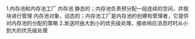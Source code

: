 1.内存池和内存池工厂
内存池 静态的；内存池负责预分配一段连续的空间，并按块进行管理
内存池对象，动态的；内存池工厂是内存池的创建和管理者，它提供对内存池的分配的策略
2.发送时由大到小的优先级处理，接收响应消息时时从小到大的优先级处理